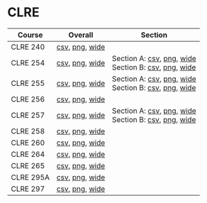 # CLRE

| Course | Overall | Section |
| ------ | ------- | ------- |
| CLRE 240 | [csv](https://github.com/UCSD-Historical-Enrollment-Data/2024Fall/blob/main/overall/CLRE%20240.csv), [png](https://raw.githubusercontent.com/UCSD-Historical-Enrollment-Data/2024Fall/main/plot_overall/CLRE%20240.png), [wide](https://raw.githubusercontent.com/UCSD-Historical-Enrollment-Data/2024Fall/main/plot_overall_wide/CLRE%20240.png) |  |
| CLRE 254 | [csv](https://github.com/UCSD-Historical-Enrollment-Data/2024Fall/blob/main/overall/CLRE%20254.csv), [png](https://raw.githubusercontent.com/UCSD-Historical-Enrollment-Data/2024Fall/main/plot_overall/CLRE%20254.png), [wide](https://raw.githubusercontent.com/UCSD-Historical-Enrollment-Data/2024Fall/main/plot_overall_wide/CLRE%20254.png) | Section A: [csv](https://github.com/UCSD-Historical-Enrollment-Data/2024Fall/blob/main/section/CLRE%20254_A.csv), [png](https://raw.githubusercontent.com/UCSD-Historical-Enrollment-Data/2024Fall/main/plot_section/CLRE%20254_A.png), [wide](https://raw.githubusercontent.com/UCSD-Historical-Enrollment-Data/2024Fall/main/plot_section_wide/CLRE%20254_A.png)<br>Section B: [csv](https://github.com/UCSD-Historical-Enrollment-Data/2024Fall/blob/main/section/CLRE%20254_B.csv), [png](https://raw.githubusercontent.com/UCSD-Historical-Enrollment-Data/2024Fall/main/plot_section/CLRE%20254_B.png), [wide](https://raw.githubusercontent.com/UCSD-Historical-Enrollment-Data/2024Fall/main/plot_section_wide/CLRE%20254_B.png) |
| CLRE 255 | [csv](https://github.com/UCSD-Historical-Enrollment-Data/2024Fall/blob/main/overall/CLRE%20255.csv), [png](https://raw.githubusercontent.com/UCSD-Historical-Enrollment-Data/2024Fall/main/plot_overall/CLRE%20255.png), [wide](https://raw.githubusercontent.com/UCSD-Historical-Enrollment-Data/2024Fall/main/plot_overall_wide/CLRE%20255.png) | Section A: [csv](https://github.com/UCSD-Historical-Enrollment-Data/2024Fall/blob/main/section/CLRE%20255_A.csv), [png](https://raw.githubusercontent.com/UCSD-Historical-Enrollment-Data/2024Fall/main/plot_section/CLRE%20255_A.png), [wide](https://raw.githubusercontent.com/UCSD-Historical-Enrollment-Data/2024Fall/main/plot_section_wide/CLRE%20255_A.png)<br>Section B: [csv](https://github.com/UCSD-Historical-Enrollment-Data/2024Fall/blob/main/section/CLRE%20255_B.csv), [png](https://raw.githubusercontent.com/UCSD-Historical-Enrollment-Data/2024Fall/main/plot_section/CLRE%20255_B.png), [wide](https://raw.githubusercontent.com/UCSD-Historical-Enrollment-Data/2024Fall/main/plot_section_wide/CLRE%20255_B.png) |
| CLRE 256 | [csv](https://github.com/UCSD-Historical-Enrollment-Data/2024Fall/blob/main/overall/CLRE%20256.csv), [png](https://raw.githubusercontent.com/UCSD-Historical-Enrollment-Data/2024Fall/main/plot_overall/CLRE%20256.png), [wide](https://raw.githubusercontent.com/UCSD-Historical-Enrollment-Data/2024Fall/main/plot_overall_wide/CLRE%20256.png) |  |
| CLRE 257 | [csv](https://github.com/UCSD-Historical-Enrollment-Data/2024Fall/blob/main/overall/CLRE%20257.csv), [png](https://raw.githubusercontent.com/UCSD-Historical-Enrollment-Data/2024Fall/main/plot_overall/CLRE%20257.png), [wide](https://raw.githubusercontent.com/UCSD-Historical-Enrollment-Data/2024Fall/main/plot_overall_wide/CLRE%20257.png) | Section A: [csv](https://github.com/UCSD-Historical-Enrollment-Data/2024Fall/blob/main/section/CLRE%20257_A.csv), [png](https://raw.githubusercontent.com/UCSD-Historical-Enrollment-Data/2024Fall/main/plot_section/CLRE%20257_A.png), [wide](https://raw.githubusercontent.com/UCSD-Historical-Enrollment-Data/2024Fall/main/plot_section_wide/CLRE%20257_A.png)<br>Section B: [csv](https://github.com/UCSD-Historical-Enrollment-Data/2024Fall/blob/main/section/CLRE%20257_B.csv), [png](https://raw.githubusercontent.com/UCSD-Historical-Enrollment-Data/2024Fall/main/plot_section/CLRE%20257_B.png), [wide](https://raw.githubusercontent.com/UCSD-Historical-Enrollment-Data/2024Fall/main/plot_section_wide/CLRE%20257_B.png) |
| CLRE 258 | [csv](https://github.com/UCSD-Historical-Enrollment-Data/2024Fall/blob/main/overall/CLRE%20258.csv), [png](https://raw.githubusercontent.com/UCSD-Historical-Enrollment-Data/2024Fall/main/plot_overall/CLRE%20258.png), [wide](https://raw.githubusercontent.com/UCSD-Historical-Enrollment-Data/2024Fall/main/plot_overall_wide/CLRE%20258.png) |  |
| CLRE 260 | [csv](https://github.com/UCSD-Historical-Enrollment-Data/2024Fall/blob/main/overall/CLRE%20260.csv), [png](https://raw.githubusercontent.com/UCSD-Historical-Enrollment-Data/2024Fall/main/plot_overall/CLRE%20260.png), [wide](https://raw.githubusercontent.com/UCSD-Historical-Enrollment-Data/2024Fall/main/plot_overall_wide/CLRE%20260.png) |  |
| CLRE 264 | [csv](https://github.com/UCSD-Historical-Enrollment-Data/2024Fall/blob/main/overall/CLRE%20264.csv), [png](https://raw.githubusercontent.com/UCSD-Historical-Enrollment-Data/2024Fall/main/plot_overall/CLRE%20264.png), [wide](https://raw.githubusercontent.com/UCSD-Historical-Enrollment-Data/2024Fall/main/plot_overall_wide/CLRE%20264.png) |  |
| CLRE 265 | [csv](https://github.com/UCSD-Historical-Enrollment-Data/2024Fall/blob/main/overall/CLRE%20265.csv), [png](https://raw.githubusercontent.com/UCSD-Historical-Enrollment-Data/2024Fall/main/plot_overall/CLRE%20265.png), [wide](https://raw.githubusercontent.com/UCSD-Historical-Enrollment-Data/2024Fall/main/plot_overall_wide/CLRE%20265.png) |  |
| CLRE 295A | [csv](https://github.com/UCSD-Historical-Enrollment-Data/2024Fall/blob/main/overall/CLRE%20295A.csv), [png](https://raw.githubusercontent.com/UCSD-Historical-Enrollment-Data/2024Fall/main/plot_overall/CLRE%20295A.png), [wide](https://raw.githubusercontent.com/UCSD-Historical-Enrollment-Data/2024Fall/main/plot_overall_wide/CLRE%20295A.png) |  |
| CLRE 297 | [csv](https://github.com/UCSD-Historical-Enrollment-Data/2024Fall/blob/main/overall/CLRE%20297.csv), [png](https://raw.githubusercontent.com/UCSD-Historical-Enrollment-Data/2024Fall/main/plot_overall/CLRE%20297.png), [wide](https://raw.githubusercontent.com/UCSD-Historical-Enrollment-Data/2024Fall/main/plot_overall_wide/CLRE%20297.png) |  |
